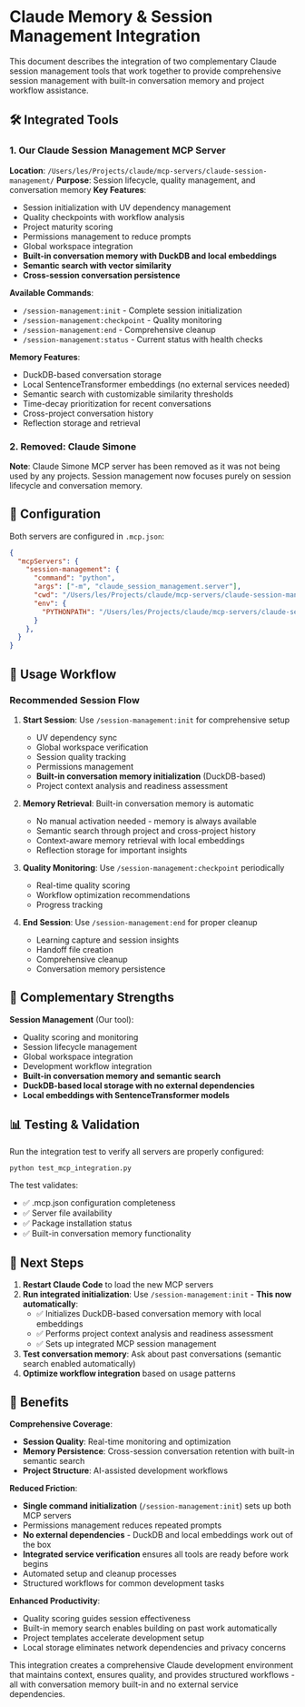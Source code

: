 # Claude Memory & Session Management Integration

This document describes the integration of two complementary Claude session management tools that work together to provide comprehensive session management with built-in conversation memory and project workflow assistance.

## 🛠️ Integrated Tools

### 1. Our Claude Session Management MCP Server
**Location**: `/Users/les/Projects/claude/mcp-servers/claude-session-management/`
**Purpose**: Session lifecycle, quality management, and conversation memory
**Key Features**:
- Session initialization with UV dependency management
- Quality checkpoints with workflow analysis 
- Project maturity scoring
- Permissions management to reduce prompts
- Global workspace integration
- **Built-in conversation memory with DuckDB and local embeddings**
- **Semantic search with vector similarity**
- **Cross-session conversation persistence**

**Available Commands**:
- `/session-management:init` - Complete session initialization
- `/session-management:checkpoint` - Quality monitoring
- `/session-management:end` - Comprehensive cleanup
- `/session-management:status` - Current status with health checks

**Memory Features**:
- DuckDB-based conversation storage
- Local SentenceTransformer embeddings (no external services needed)
- Semantic search with customizable similarity thresholds
- Time-decay prioritization for recent conversations
- Cross-project conversation history
- Reflection storage and retrieval

### 2. Removed: Claude Simone

**Note**: Claude Simone MCP server has been removed as it was not being used by any projects. Session management now focuses purely on session lifecycle and conversation memory.


## 🔧 Configuration

Both servers are configured in `.mcp.json`:

```json
{
  "mcpServers": {
    "session-management": {
      "command": "python",
      "args": ["-m", "claude_session_management.server"],
      "cwd": "/Users/les/Projects/claude/mcp-servers/claude-session-management",
      "env": {
        "PYTHONPATH": "/Users/les/Projects/claude/mcp-servers/claude-session-management:/Users/les/Projects/claude/toolkits:/Users/les/Projects/claude"
      }
    },
  }
}
```

## 🚀 Usage Workflow

### Recommended Session Flow

1. **Start Session**: Use `/session-management:init` for comprehensive setup
   - UV dependency sync
   - Global workspace verification  
   - Session quality tracking
   - Permissions management
   - **Built-in conversation memory initialization** (DuckDB-based)
   - Project context analysis and readiness assessment

2. **Memory Retrieval**: Built-in conversation memory is automatic
   - No manual activation needed - memory is always available
   - Semantic search through project and cross-project history
   - Context-aware memory retrieval with local embeddings
   - Reflection storage for important insights


4. **Quality Monitoring**: Use `/session-management:checkpoint` periodically
   - Real-time quality scoring
   - Workflow optimization recommendations
   - Progress tracking

5. **End Session**: Use `/session-management:end` for proper cleanup
   - Learning capture and session insights
   - Handoff file creation
   - Comprehensive cleanup
   - Conversation memory persistence

## 🎯 Complementary Strengths

**Session Management** (Our tool):
- Quality scoring and monitoring
- Session lifecycle management  
- Global workspace integration
- Development workflow integration
- **Built-in conversation memory and semantic search**
- **DuckDB-based local storage with no external dependencies**
- **Local embeddings with SentenceTransformer models**

## 📊 Testing & Validation

Run the integration test to verify all servers are properly configured:

```bash
python test_mcp_integration.py
```

The test validates:
- ✅ .mcp.json configuration completeness
- ✅ Server file availability  
- ✅ Package installation status
- ✅ Built-in conversation memory functionality

## 🔄 Next Steps

1. **Restart Claude Code** to load the new MCP servers
2. **Run integrated initialization**: Use `/session-management:init` - **This now automatically**:
   - ✅ Initializes DuckDB-based conversation memory with local embeddings
   - ✅ Performs project context analysis and readiness assessment
   - ✅ Sets up integrated MCP session management
3. **Test conversation memory**: Ask about past conversations (semantic search enabled automatically)
4. **Optimize workflow integration** based on usage patterns

## 🌟 Benefits

**Comprehensive Coverage**: 
- **Session Quality**: Real-time monitoring and optimization
- **Memory Persistence**: Cross-session conversation retention with built-in semantic search
- **Project Structure**: AI-assisted development workflows

**Reduced Friction**:
- **Single command initialization** (`/session-management:init`) sets up both MCP servers
- Permissions management reduces repeated prompts
- **No external dependencies** - DuckDB and local embeddings work out of the box
- **Integrated service verification** ensures all tools are ready before work begins
- Automated setup and cleanup processes
- Structured workflows for common development tasks

**Enhanced Productivity**:
- Quality scoring guides session effectiveness
- Built-in memory search enables building on past work automatically
- Project templates accelerate development setup
- Local storage eliminates network dependencies and privacy concerns

This integration creates a comprehensive Claude development environment that maintains context, ensures quality, and provides structured workflows - all with conversation memory built-in and no external service dependencies.